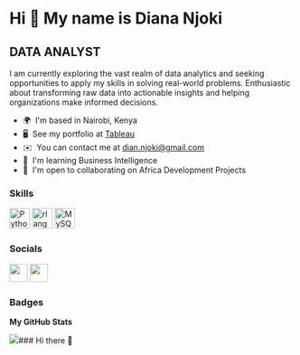 Hi 👋 My name is Diana Njoki
============================

DATA ANALYST
------------

I am currently exploring the vast realm of data analytics and seeking opportunities to apply my skills in solving real-world problems. Enthusiastic about transforming raw data into actionable insights and helping organizations make informed decisions.

* 🌍  I'm based in Nairobi, Kenya
* 🖥️  See my portfolio at [Tableau](http://https://public.tableau.com/app/profile/diana8740)
* ✉️  You can contact me at [dian.njoki@gmail.com](mailto:dian.njoki@gmail.com)
* 🧠  I'm learning Business Intelligence
* 🤝  I'm open to collaborating on Africa Development Projects

### Skills


<p align="left">
<a href="https://www.python.org/" target="_blank" rel="noreferrer"><img src="https://raw.githubusercontent.com/danielcranney/readme-generator/main/public/icons/skills/python-colored.svg" width="36" height="36" alt="Python" /></a>
<a href="https://www.r-project.org/" target="_blank" rel="noreferrer"><img src="https://raw.githubusercontent.com/danielcranney/readme-generator/main/public/icons/skills/rlang-colored.svg" width="36" height="36" alt="rlang" /></a>
<a href="https://www.mysql.com/" target="_blank" rel="noreferrer"><img src="https://raw.githubusercontent.com/danielcranney/readme-generator/main/public/icons/skills/mysql-colored.svg" width="36" height="36" alt="MySQL" /></a>
</p>


### Socials

<p align="left"> <a href="https://www.github.com/Dianjennifer" target="_blank" rel="noreferrer"><img src="https://raw.githubusercontent.com/danielcranney/readme-generator/main/public/icons/socials/github.svg" width="32" height="32" /></a> <a href="https://www.linkedin.com/in/diana-jennifer-440a64241/" target="_blank" rel="noreferrer"><img src="https://raw.githubusercontent.com/danielcranney/readme-generator/main/public/icons/socials/linkedin.svg" width="32" height="32" /></a></p>

### Badges

<b>My GitHub Stats</b>

<a href="http://www.github.com/Dianjennifer"><img src="https://github-readme-streak-stats.herokuapp.com/?user=Dianjennifer&stroke=ffffff&background=171717&ring=a855f7&fire=a855f7&currStreakNum=ffffff&currStreakLabel=a855f7&sideNums=ffffff&sideLabels=ffffff&dates=ffffff&hide_border=true" /></a>### Hi there 👋

<!--
**Dianjennifer/Dianjennifer** is a ✨ _special_ ✨ repository because its `README.md` (this file) appears on your GitHub profile.


